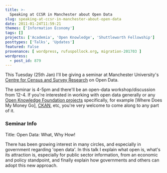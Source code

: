 ```yaml
---
title: >-
  Speaking at CCSR in Manchester about Open Data
slug: speaking-at-ccsr-in-manchester-about-open-data
date: 2011-01-24T11:59:21
themes: ['Information Economy']
tags: []
projects: ['Academia', 'Open Knowledge', 'Shuttleworth Fellowship']
posttypes: ['Talks', 'Updates']
featured: False
provenance: [ wordpress, rufuspollock.org, migration-201703 ]
wordpress:
  - post_id: 879
---
```


This Tuesday (25th Jan) I'll be giving a seminar at Manchester University's [Centre for Census and Survey Research][ccsr] on Open Data.

[ccsr]: http://www.ccsr.ac.uk/seminars/

The seminar is 4-5pm and there'll be an open-data workshop/discussion from 12-4. If you're interested in working with open data generally or any [Open Knowledge Foundation projects][projects] specifically, for example [Where Does My Money Go], [CKAN][ckan], etc, you're very welcome to come along to any part of it.

[wdmmg]: http://wheredoesmymoneygo.org
[ckan]: http://ckan.org/
[projects]: http://okfn.org/projects/

### Seminar Info

Title: Open Data: What, Why How!

There has been growing interest in many circles, and especially in
government regarding 'open data'. In this talk I explain what open is,
what's its attraction is, especially for public sector information,
from an economic and policy standpoint, and finally explain how
governments and others can adopt this new approach.

